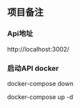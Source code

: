 ## 项目备注

### Api地址
http://localhost:3002/

### 启动API docker
docker-compose down

docker-compose up -d